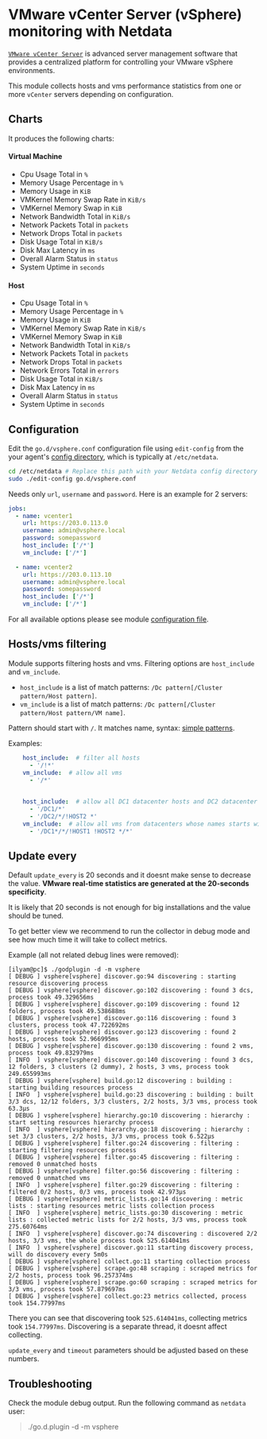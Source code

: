 # VMware vCenter Server (vSphere) monitoring with Netdata

[`VMware vCenter Server`](https://www.vmware.com/products/vcenter-server.html) is advanced server management software that provides a centralized platform for controlling your VMware vSphere environments.

This module collects hosts and vms performance statistics from one or more `vCenter` servers depending on configuration.

## Charts

It produces the following charts:

#### Virtual Machine

-   Cpu Usage Total in `%`
-   Memory Usage Percentage in `%`
-   Memory Usage in `KiB`
-   VMKernel Memory Swap Rate in `KiB/s`
-   VMKernel Memory Swap in `KiB`
-   Network Bandwidth Total in `KiB/s`
-   Network Packets Total in `packets`
-   Network Drops Total in `packets`
-   Disk Usage Total in `KiB/s`
-   Disk Max Latency in `ms`
-   Overall Alarm Status in `status`
-   System Uptime in `seconds`

#### Host

-   Cpu Usage Total in `%`
-   Memory Usage Percentage in `%`
-   Memory Usage in `KiB`
-   VMKernel Memory Swap Rate in `KiB/s`
-   VMKernel Memory Swap in `KiB`
-   Network Bandwidth Total in `KiB/s`
-   Network Packets Total in `packets`
-   Network Drops Total in `packets`
-   Network Errors Total in `errors`
-   Disk Usage Total in `KiB/s`
-   Disk Max Latency in `ms`
-   Overall Alarm Status in `status`
-   System Uptime in `seconds`

## Configuration

Edit the `go.d/vsphere.conf` configuration file using `edit-config` from the your agent's [config
directory](/docs/step-by-step/step-04.md#find-your-netdataconf-file), which is typically at `/etc/netdata`.

```bash
cd /etc/netdata # Replace this path with your Netdata config directory
sudo ./edit-config go.d/vsphere.conf
```

Needs only `url`, `username` and `password`. Here is an example for 2 servers:

```yaml
jobs:
  - name: vcenter1
    url: https://203.0.113.0
    username: admin@vsphere.local
    password: somepassword
    host_include: ['/*']
    vm_include: ['/*'] 

  - name: vcenter2
    url: https://203.0.113.10
    username: admin@vsphere.local
    password: somepassword
    host_include: ['/*']
    vm_include: ['/*']
```

For all available options please see module [configuration file](https://github.com/netdata/go.d.plugin/blob/master/config/go.d/vsphere.conf).

## Hosts/vms filtering

Module supports filtering hosts and vms. Filtering options are `host_include` and `vm_include`.

-   `host_include` is a list of match patterns: `/Dc pattern[/Cluster pattern/Host pattern]`. 
-   `vm_include` is a list of match patterns: `/Dc pattern[/Cluster pattern/Host pattern/VM name]`.

Pattern should start with `/`. It matches name, syntax: [simple patterns](https://docs.netdata.cloud/libnetdata/simple_pattern/).

Examples:

```yaml
    host_include:  # filter all hosts
      - '/!*'
    vm_include:  # allow all vms
      - '/*'
```
```yaml
    
    host_include:  # allow all DC1 datacenter hosts and DC2 datacenter hosts except HOST2
      - '/DC1/*'
      - '/DC2/*/!HOST2 *'
    vm_include:  # allow all vms from datacenters whose names starts with DC1 and from all hosts except HOST1 and HOST2
      - '/DC1*/*/!HOST1 !HOST2 */*'
```  
 
## Update every

Default `update_every` is 20 seconds and it doesnt make sense to decrease the value. **VMware real-time statistics are generated at the 20-seconds specificity**.

It is likely that 20 seconds is not enough for big installations and the value should be tuned.

To get better view we recommend to run the collector in debug mode and see how much time it will take to collect metrics.

Example (all not related debug lines were removed):

```
[ilyam@pc]$ ./godplugin -d -m vsphere
[ DEBUG ] vsphere[vsphere] discover.go:94 discovering : starting resource discovering process
[ DEBUG ] vsphere[vsphere] discover.go:102 discovering : found 3 dcs, process took 49.329656ms
[ DEBUG ] vsphere[vsphere] discover.go:109 discovering : found 12 folders, process took 49.538688ms
[ DEBUG ] vsphere[vsphere] discover.go:116 discovering : found 3 clusters, process took 47.722692ms
[ DEBUG ] vsphere[vsphere] discover.go:123 discovering : found 2 hosts, process took 52.966995ms
[ DEBUG ] vsphere[vsphere] discover.go:130 discovering : found 2 vms, process took 49.832979ms
[ INFO  ] vsphere[vsphere] discover.go:140 discovering : found 3 dcs, 12 folders, 3 clusters (2 dummy), 2 hosts, 3 vms, process took 249.655993ms
[ DEBUG ] vsphere[vsphere] build.go:12 discovering : building : starting building resources process
[ INFO  ] vsphere[vsphere] build.go:23 discovering : building : built 3/3 dcs, 12/12 folders, 3/3 clusters, 2/2 hosts, 3/3 vms, process took 63.3µs
[ DEBUG ] vsphere[vsphere] hierarchy.go:10 discovering : hierarchy : start setting resources hierarchy process
[ INFO  ] vsphere[vsphere] hierarchy.go:18 discovering : hierarchy : set 3/3 clusters, 2/2 hosts, 3/3 vms, process took 6.522µs
[ DEBUG ] vsphere[vsphere] filter.go:24 discovering : filtering : starting filtering resources process
[ DEBUG ] vsphere[vsphere] filter.go:45 discovering : filtering : removed 0 unmatched hosts
[ DEBUG ] vsphere[vsphere] filter.go:56 discovering : filtering : removed 0 unmatched vms
[ INFO  ] vsphere[vsphere] filter.go:29 discovering : filtering : filtered 0/2 hosts, 0/3 vms, process took 42.973µs
[ DEBUG ] vsphere[vsphere] metric_lists.go:14 discovering : metric lists : starting resources metric lists collection process
[ INFO  ] vsphere[vsphere] metric_lists.go:30 discovering : metric lists : collected metric lists for 2/2 hosts, 3/3 vms, process took 275.60764ms
[ INFO  ] vsphere[vsphere] discover.go:74 discovering : discovered 2/2 hosts, 3/3 vms, the whole process took 525.614041ms
[ INFO  ] vsphere[vsphere] discover.go:11 starting discovery process, will do discovery every 5m0s
[ DEBUG ] vsphere[vsphere] collect.go:11 starting collection process
[ DEBUG ] vsphere[vsphere] scrape.go:48 scraping : scraped metrics for 2/2 hosts, process took 96.257374ms
[ DEBUG ] vsphere[vsphere] scrape.go:60 scraping : scraped metrics for 3/3 vms, process took 57.879697ms
[ DEBUG ] vsphere[vsphere] collect.go:23 metrics collected, process took 154.77997ms

```

There you can see that discovering took `525.614041ms`, collecting metrics took `154.77997ms`.
Discovering is a separate thread, it doesnt affect collecting. 

`update_every` and `timeout` parameters should be adjusted based on these numbers.


## Troubleshooting

Check the module debug output. Run the following command as `netdata` user:

> ./go.d.plugin -d -m vsphere
